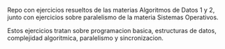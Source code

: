 Repo con ejercicios resueltos de las materias Algoritmos de Datos 1 y 2, junto con ejercicios sobre paralelismo de la materia Sistemas Operativos.

Estos ejercicios tratan sobre programacion basica, estructuras de datos, complejidad algoritmica, paralelismo y sincronizacion.
